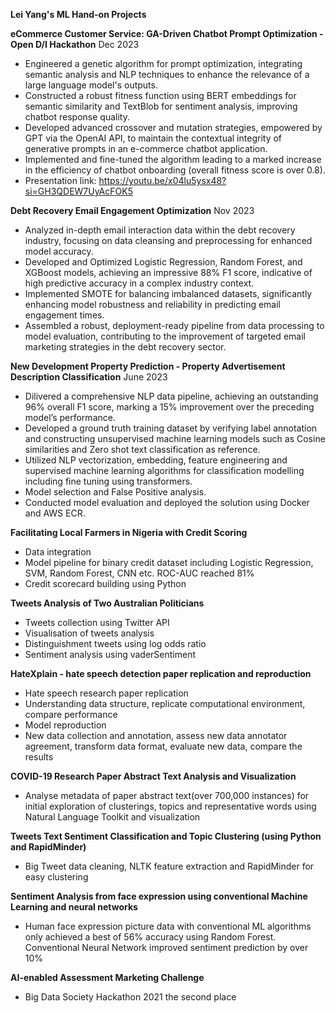 **Lei Yang's ML Hand-on Projects**

**eCommerce Customer Service: GA-Driven Chatbot Prompt Optimization - Open D/I Hackathon**      Dec 2023
* Engineered a genetic algorithm for prompt optimization, integrating semantic analysis and NLP techniques to enhance the relevance of a large language model's outputs.
* Constructed a robust fitness function using BERT embeddings for semantic similarity and TextBlob for sentiment analysis, improving chatbot response quality.
* Developed advanced crossover and mutation strategies, empowered by GPT via the OpenAI API, to maintain the contextual integrity of generative prompts in an e-commerce chatbot application.
* Implemented and fine-tuned the algorithm leading to a marked increase in the efficiency of chatbot onboarding (overall fitness score is over 0.8).
* Presentation link: https://youtu.be/x04lu5ysx48?si=GH3QDEW7UyAcFOK5

**Debt Recovery Email Engagement Optimization**                                                 Nov 2023
* Analyzed in-depth email interaction data within the debt recovery industry, focusing on data cleansing and preprocessing for enhanced model accuracy.
* Developed and Optimized Logistic Regression, Random Forest, and XGBoost models, achieving an impressive 88% F1 score, indicative of high predictive accuracy in a complex industry context.
* Implemented SMOTE for balancing imbalanced datasets, significantly enhancing model robustness and reliability in predicting email engagement times.
* Assembled a robust, deployment-ready pipeline from data processing to model evaluation, contributing to the improvement of targeted email marketing strategies in the debt recovery sector.

**New Development Property Prediction - Property Advertisement Description Classification**     June 2023
* Dilivered a comprehensive NLP data pipeline, achieving an outstanding 96% overall F1 score, marking a 15% improvement over the preceding model’s performance. 
* Developed a ground truth training dataset by verifying label annotation and constructing unsupervised machine learning models such as Cosine similarities and Zero shot text classification as reference.
* Utilized NLP vectorization, embedding, feature engineering and supervised machine learning algorithms for classification modelling including fine tuning using transformers.
* Model selection and False Positive analysis.
* Conducted model evaluation and deployed the solution using Docker and AWS ECR.


**Facilitating Local Farmers in Nigeria with Credit Scoring** 
* Data integration
* Model pipeline for binary credit dataset including Logistic Regression, SVM, Random Forest, CNN etc. ROC-AUC reached 81% 
* Credit scorecard building using Python  

**Tweets Analysis of Two Australian Politicians**   
* Tweets collection using Twitter API
* Visualisation of tweets analysis
* Distinguishment tweets using log odds ratio 
* Sentiment analysis using vaderSentiment 
                
**HateXplain - hate speech detection paper replication and reproduction**   
* Hate speech research paper replication 
* Understanding data structure, replicate computational environment, compare performance
* Model reproduction
* New data collection and annotation, assess new data annotator agreement, transform data format, evaluate new data, compare the results

**COVID-19 Research Paper Abstract Text Analysis and Visualization**   
* Analyse metadata of paper abstract text(over 700,000 instances) for initial exploration of clusterings, topics and representative words using Natural Language Toolkit and visualization 

**Tweets Text Sentiment Classification and Topic Clustering (using Python and RapidMinder)**      
* Big Tweet data cleaning, NLTK feature extraction and RapidMinder for easy clustering

**Sentiment Analysis from face expression using conventional Machine Learning and neural networks**      
* Human face expression picture data with conventional ML algorithms only achieved a best of 56% accuracy using Random Forest. Conventional Neural Network improved sentiment prediction by over 10%

**AI-enabled Assessment Marketing Challenge**     
* Big Data Society Hackathon 2021 the second place
